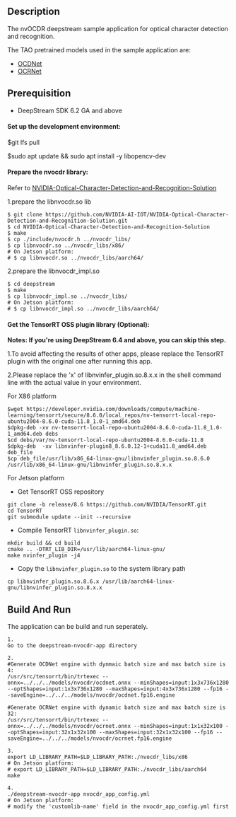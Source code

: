 ## Description
The nvOCDR deepstream sample application for optical character detection and recognition.

The TAO pretrained models used in the sample application are:
* [OCDNet](https://catalog.ngc.nvidia.com/orgs/nvidia/teams/tao/models/ocdnet)
* [OCRNet](https://catalog.ngc.nvidia.com/orgs/nvidia/teams/tao/models/ocrnet)

## Prerequisition
* DeepStream SDK 6.2 GA and above

#### **Set up the development environment**:
$git lfs pull

$sudo apt update && sudo apt install -y libopencv-dev

#### **Prepare the nvocdr library**:
Refer to [NVIDIA-Optical-Character-Detection-and-Recognition-Solution](https://github.com/NVIDIA-AI-IOT/NVIDIA-Optical-Character-Detection-and-Recognition-Solution/tree/main)

1.prepare the libnvocdr.so lib
```shell
$ git clone https://github.com/NVIDIA-AI-IOT/NVIDIA-Optical-Character-Detection-and-Recognition-Solution.git
$ cd NVIDIA-Optical-Character-Detection-and-Recognition-Solution
$ make
$ cp ./include/nvocdr.h ../nvocdr_libs/
$ cp libnvocdr.so ../nvocdr_libs/x86/
# On Jetson platform:
# $ cp libnvocdr.so ../nvocdr_libs/aarch64/ 
```

2.prepare the libnvocdr_impl.so
```shell
$ cd deepstream
$ make
$ cp libnvocdr_impl.so ../nvocdr_libs/
# On Jetson platform:
# $ cp libnvocdr_impl.so ../nvocdr_libs/aarch64/ 
```

#### **Get the TensorRT OSS plugin library (Optional)**:

**Notes: If you're using DeepStream 6.4 and above, you can skip this step.**

1.To avoid affecting the results of other apps, please replace the TensorRT plugin with the original one after running this app.  

2.Please replace the 'x' of libnvinfer_plugin.so.8.x.x in the shell command line with the actual value in your environment.

For X86 platform
```shell
$wget https://developer.nvidia.com/downloads/compute/machine-learning/tensorrt/secure/8.6.0/local_repos/nv-tensorrt-local-repo-ubuntu2004-8.6.0-cuda-11.8_1.0-1_amd64.deb
$dpkg-deb -xv nv-tensorrt-local-repo-ubuntu2004-8.6.0-cuda-11.8_1.0-1_amd64.deb debs
$cd debs/var/nv-tensorrt-local-repo-ubuntu2004-8.6.0-cuda-11.8
$dpkg-deb  -xv libnvinfer-plugin8_8.6.0.12-1+cuda11.8_amd64.deb deb_file
$cp deb_file/usr/lib/x86_64-linux-gnu/libnvinfer_plugin.so.8.6.0  /usr/lib/x86_64-linux-gnu/libnvinfer_plugin.so.8.x.x
```

For Jetson platform
- Get TensorRT OSS repository
```shell
git clone -b release/8.6 https://github.com/NVIDIA/TensorRT.git
cd TensorRT
git submodule update --init --recursive
```

- Compile TensorRT `libnvinfer_plugin.so`:
```shell
mkdir build && cd build
cmake .. -DTRT_LIB_DIR=/usr/lib/aarch64-linux-gnu/
make nvinfer_plugin -j4
```

- Copy the `libnvinfer_plugin.so` to the system library path
```shell
cp libnvinfer_plugin.so.8.6.x /usr/lib/aarch64-linux-gnu/libnvinfer_plugin.so.8.x.x
```

## Build And Run
The application can be build and run seperately.

```
1.
Go to the deepstream-nvocdr-app directory

2.
#Generate OCDNet engine with dynmaic batch size and max batch size is 4:
/usr/src/tensorrt/bin/trtexec --onnx=../../../models/nvocdr/ocdnet.onnx --minShapes=input:1x3x736x1280 --optShapes=input:1x3x736x1280 --maxShapes=input:4x3x736x1280 --fp16 --saveEngine=../../../models/nvocdr/ocdnet.fp16.engine

#Generate OCRNet engine with dynamic batch size and max batch size is 32:
/usr/src/tensorrt/bin/trtexec --onnx=../../../models/nvocdr/ocrnet.onnx --minShapes=input:1x1x32x100 --optShapes=input:32x1x32x100 --maxShapes=input:32x1x32x100 --fp16 --saveEngine=../../../models/nvocdr/ocrnet.fp16.engine

3.
export LD_LIBRARY_PATH=$LD_LIBRARY_PATH:./nvocdr_libs/x86
# On Jetson platform:
# export LD_LIBRARY_PATH=$LD_LIBRARY_PATH:./nvocdr_libs/aarch64
make

4.
./deepstream-nvocdr-app nvocdr_app_config.yml
# On Jetson platform:
# modify the 'customlib-name' field in the nvocdr_app_config.yml first
```